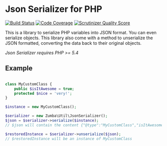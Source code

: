 # Json Serializer for PHP

[![Build Status](https://travis-ci.org/zumba/json-serializer.png)](https://travis-ci.org/zumba/json-serializer)
[![Code Coverage](https://scrutinizer-ci.com/g/zumba/json-serializer/badges/coverage.png?s=56e61922c00f25b9afae3e97af853f3eb68d9c1a)](https://scrutinizer-ci.com/g/zumba/json-serializer/)
[![Scrutinizer Quality Score](https://scrutinizer-ci.com/g/zumba/json-serializer/badges/quality-score.png?s=16511f820e0c53cdcbbbc62b5de07d493ded1181)](https://scrutinizer-ci.com/g/zumba/json-serializer/)

This is a library to serialize PHP variables into JSON format. You can even serialize objects.
This library also come with a method to unserialize the JSON formatted, converting the data back
to their original objects.

*Json Serializer requires PHP >= 5.4*

## Example

```php

class MyCustomClass {
	public $isItAwesome = true;
	protected $nice = 'very!';
}

$instance = new MyCustomClass();

$serializer = new Zumba\Util\JsonSerializer();
$json = $serializer->serialize($instance);
// $json will contain the content {"@type":"MyCustomClass","isItAwesome":true,"nice":"very!"}

$restoredInstance = $serializer->unserialize($json);
// $restoredInstance will be an instance of MyCustomClass
```
